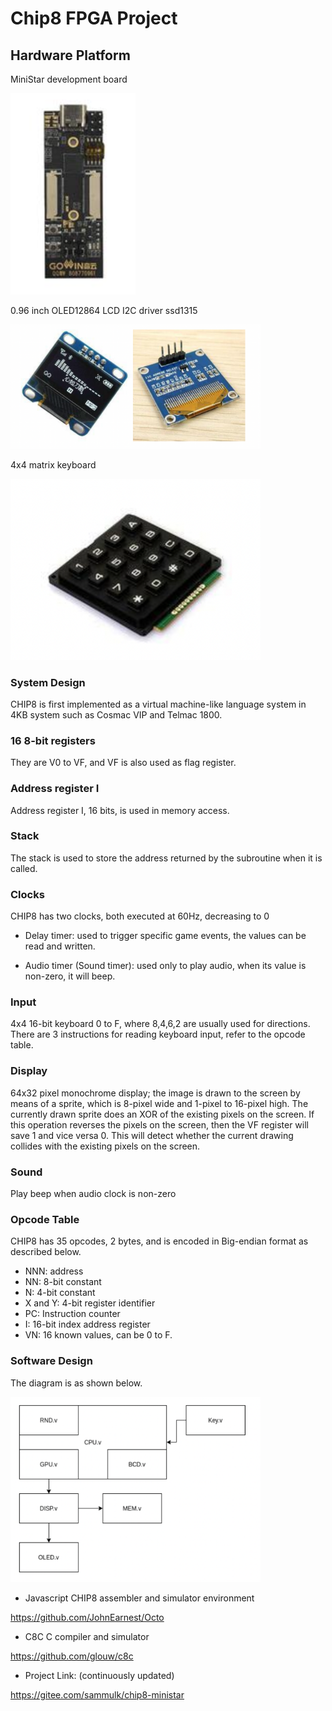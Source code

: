 # Chip8 FPGA Project

## Hardware Platform

MiniStar development board

<img src="/projects/Chip8 Fpga Project/pic/CHIP8 pic (1).png" width= "200">

0.96 inch OLED12864 LCD I2C driver ssd1315

<img src="/projects/Chip8 Fpga Project/pic/CHIP8 pic (2).png" width= "400">

4x4 matrix keyboard

<img src="/projects/Chip8 Fpga Project/pic/CHIP8 pic (3).png" width= "400">

### System Design

CHIP8 is first implemented as a virtual machine-like language system in 4KB system such as Cosmac VIP and Telmac 1800.

### 16 8-bit registers

They are V0 to VF, and VF is also used as flag register.

### Address register I

Address register I, 16 bits, is used in memory access.

### Stack

The stack is used to store the address returned by the subroutine when it is called.

### Clocks

CHIP8 has two clocks, both executed at 60Hz, decreasing to 0

* Delay timer: used to trigger specific game events, the values can be
read and written.

* Audio timer (Sound timer): used only to play audio, when its value is
non-zero, it will beep.

### Input

4x4 16-bit keyboard 0 to F, where 8,4,6,2 are usually used for directions. There are 3 instructions for reading keyboard input, refer to the opcode table.

### Display

64x32 pixel monochrome display; the image is drawn to the screen by means of a sprite, which is 8-pixel wide and 1-pixel to 16-pixel high. The currently drawn sprite does an XOR of the existing pixels on the screen. If this operation reverses the pixels on the screen, then the VF register will save 1 and vice versa 0. This will detect whether the current drawing collides with the existing pixels on the screen.

### Sound

Play beep when audio clock is non-zero

### Opcode Table

CHIP8 has 35 opcodes, 2 bytes, and is encoded in Big-endian format as described below.

* NNN: address
* NN: 8-bit constant
* N: 4-bit constant
* X and Y: 4-bit register identifier
* PC: Instruction counter
* I: 16-bit index address register
* VN: 16 known values, can be 0 to F.

### Software Design

The diagram is as shown below.

<img src="/projects/Chip8 Fpga Project/pic/CHIP8 pic (4).png" width= "400">

* Javascript CHIP8 assembler and simulator environment

https://github.com/JohnEarnest/Octo

* C8C C compiler and simulator 

https://github.com/glouw/c8c

* Project Link: (continuously updated) 

https://gitee.com/sammulk/chip8-ministar
